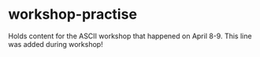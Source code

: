 # workshop-practise
Holds content for the ASCII workshop that happened on April 8-9.
This line was added during workshop!
